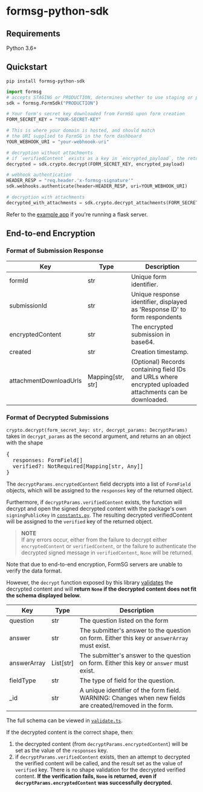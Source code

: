 # formsg-python-sdk
## Requirements
Python 3.6+
## Quickstart
`pip install formsg-python-sdk`
```python
import formsg
# accepts STAGING or PRODUCTION, determines whether to use staging or production public signing keys
sdk = formsg.FormSdk("PRODUCTION")

# Your form's secret key downloaded from FormSG upon form creation
FORM_SECRET_KEY = "YOUR-SECRET-KEY"

# This is where your domain is hosted, and should match
# the URI supplied to FormSG in the form dashboard
YOUR_WEBHOOK_URI = "your-webhoook-uri"

# decryption without attachments
# if `verifiedContent` exists as a key in `encrypted_payload`, the return object will include a verified key
decrypted = sdk.crypto.decrypt(FORM_SECRET_KEY, encrypted_payload)

# webhook authentication
HEADER_RESP = "req.header.'x-formsg-signature'"
sdk.webhooks.authenticate(header=HEADER_RESP, uri=YOUR_WEBHOOK_URI)

# decryption with attachments
decrypted_with_attachments = sdk.crypto.decrypt_attachments(FORM_SECRET_KEY, encrypted_payload)
```

Refer to the [example app](https://github.com/opengovsg/formsg-python-sdk/blob/develop/example_app/flask.py) if you're running a flask server.

## End-to-end Encryption
### Format of Submission Response

| Key                    | Type                   | Description                                                                                              |
| ---------------------- | ---------------------- | -------------------------------------------------------------------------------------------------------- |
| formId                 | str                 | Unique form identifier.                                                                                  |
| submissionId           | str                 | Unique response identifier, displayed as 'Response ID' to form respondents                               |
| encryptedContent       | str                 | The encrypted submission in base64.                                                                      |
| created                | str                 | Creation timestamp.                                                                                      |
| attachmentDownloadUrls | Mapping[str, str] | (Optional) Records containing field IDs and URLs where encrypted uploaded attachments can be downloaded. |

### Format of Decrypted Submissions

`crypto.decrypt(form_secret_key: str, decrypt_params: DecryptParams)`
takes in `decrypt_params` as the second argument, and returns an an object with
the shape

<pre>
{
  responses: FormField[]
  verified?: NotRequired[Mapping[str, Any]]
}
</pre>

The `decryptParams.encryptedContent` field decrypts into a list of `FormField` objects, which will be assigned to the `responses` key of the returned object.

Furthermore, if `decryptParams.verifiedContent` exists, the function will
decrypt and open the signed decrypted content with the package's own
`signingPublicKey` in
[`constants.py`](https://github.com/opengovsg/formsg-python-sdk/blob/develop/formsg/constants.py).
The resulting decrypted verifiedContent will be assigned to the `verified` key
of the returned object.

> **NOTE** <br>
> If any errors occur, either from the failure to decrypt either `encryptedContent` or `verifiedContent`, or the failure to authenticate the decrypted signed message in `verifiedContent`, `None` will be returned.

Note that due to end-to-end encryption, FormSG servers are unable to verify the data format.

However, the `decrypt` function exposed by this library [validates](https://github.com/opengovsg/formsg-python-sdk/blob/develop/formsg/util/validate.py) the decrypted content and will **return `None` if the
decrypted content does not fit the schema displayed below.**

| Key         | Type     | Description                                                                                              |
| ----------- | -------- | -------------------------------------------------------------------------------------------------------- |
| question    | str   | The question listed on the form                                                                          |
| answer      | str   | The submitter's answer to the question on form. Either this key or `answerArray` must exist.             |
| answerArray | List[str] | The submitter's answer to the question on form. Either this key or `answer` must exist.                  |
| fieldType   | str   | The type of field for the question.                                                                      |
| \_id        | str   | A unique identifier of the form field. WARNING: Changes when new fields are created/removed in the form. |

The full schema can be viewed in
[`validate.ts`](https://github.com/opengovsg/formsg-javascript-sdk/tree/master/src/util/validate.ts).

If the decrypted content is the correct shape, then:

1. the decrypted content (from `decryptParams.encryptedContent`) will be set as the value of the `responses` key.
2. if `decryptParams.verifiedContent` exists, then an attempt to
   decrypted the verified content will be called, and the result set as the
   value of `verified` key. There is no shape validation for the decrypted
   verified content. **If the verification fails, `None` is returned, even if
   `decryptParams.encryptedContent` was successfully decrypted.**